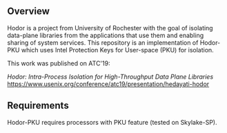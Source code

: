 ## Overview
Hodor is a project from University of Rochester with the goal of isolating data-plane libraries from the applications that use them and enabling sharing of system services. This repository is an implementation of Hodor-PKU which uses Intel Protection Keys for User-space (PKU) for isolation.

This work was published on ATC'19:

_Hodor: Intra-Process Isolation for High-Throughput Data Plane Libraries_
https://www.usenix.org/conference/atc19/presentation/hedayati-hodor

## Requirements

Hodor-PKU requires processors with PKU feature (tested on Skylake-SP).
